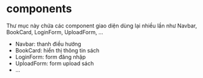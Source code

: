 # components

Thư mục này chứa các component giao diện dùng lại nhiều lần như Navbar, BookCard, LoginForm, UploadForm, ...

- Navbar: thanh điều hướng
- BookCard: hiển thị thông tin sách
- LoginForm: form đăng nhập
- UploadForm: form upload sách
- ...

